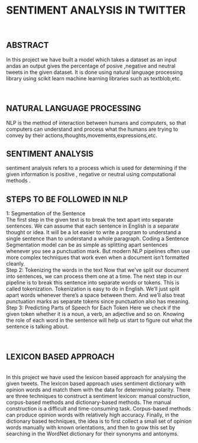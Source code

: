 # SENTIMENT ANALYSIS IN TWITTER
<br>

 ## ABSTRACT<br>
In this project we have built a model which takes a dataset as an input andas an output gives the percentage of posive ,negative and neutral tweets in the given dataset. It is done using natural language processing library using scikit learn machine learning libraries such as textblob,etc.

<br>

## NATURAL LANGUAGE PROCESSING<br>

NLP is the method of interaction between humans and computers, so that computers can understand and process what the humans are trying to convey by their actions,thoughts,movements,expressions,etc. 
<br>
## SENTIMENT ANALYSIS<br>
sentiment analysis refers to a process which is used for determining if the given information is positive , negative or neutral using computational methods .
<br>
## STEPS TO BE FOLLOWED IN NLP<br>

 1: Segmentation of the Sentence <br>
The first step in the given text is to break the text apart into separate sentences.
We can assume that each sentence in English is a separate thought or idea. It will be a lot easier to write a program to understand a single sentence than to understand a whole paragraph.
Coding a Sentence Segmentation model can be as simple as splitting apart sentences whenever you see a punctuation mark. But modern NLP pipelines often use more complex techniques that work even when a document isn’t formatted cleanly.
<br>
Step 2: Tokenizing the words in the text
Now that we’ve split our document into sentences, we can process them one at a time. 
The next step in our pipeline is to break this sentence into separate words or tokens. This is called tokenization. 
Tokenization is easy to do in English. We’ll just split apart words whenever there’s a space between them. And we’ll also treat punctuation marks as separate tokens since punctuation also has meaning.
<br>
Step 3: Predicting Parts of Speech for Each Token
Here we check if the given token whether it is a noun, a verb, an adjective and so on. Knowing the role of each word in the sentence will help us start to figure out what the sentence is talking about.
<br>

<br>

 ## LEXICON BASED APPROACH
<br>
In this project we have used the lexicon based approach for analysing the given tweets.
The lexicon based approach uses sentiment dictionary with opinion words and match them with the data for determining polarity. There are three techniques to construct a sentiment
lexicon: manual construction, corpus-based methods and dictionary-based methods. The manual construction is a difficult and time-consuming task. Corpus-based methods can
produce opinion words with relatively high accuracy. Finally, in the dictionary based techniques, the idea is to first collect a small set of opinion words manually with known orientations, and then to grow this set by searching in the WordNet dictionary for their synonyms and antonyms. 
<br>

